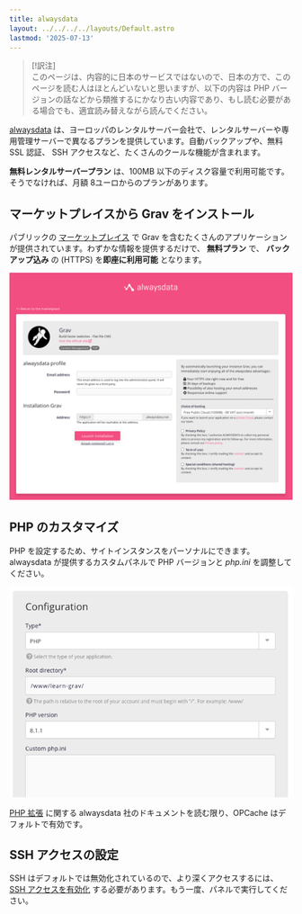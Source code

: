 ```yaml
---
title: alwaysdata
layout: ../../../../layouts/Default.astro
lastmod: '2025-07-13'
---
```


> [!訳注]  
> このページは、内容的に日本のサービスではないので、日本の方で、このページを読む人はほとんどいないと思いますが、以下の内容は PHP バージョンの話などから類推するにかなり古い内容であり、もし読む必要がある場合でも、適宜読み替えながら読んでください。

[alwaysdata](https://www.alwaysdata.com) は、ヨーロッパのレンタルサーバー会社で、レンタルサーバーや専用管理サーバーで異なるプランを提供しています。自動バックアップや、無料 SSL 認証、 SSH アクセスなど、たくさんのクールな機能が含まれます。

**無料レンタルサーバープラン** は、100MB 以下のディスク容量で利用可能です。そうでなければ、月額 8ユーロからのプランがあります。

<h2 id="install-grav-from-marketplace">マーケットプレイスから Grav をインストール</h2>

パブリックの [マーケットプレイス](https://www.alwaysdata.com/en/marketplace/) で Grav を含むたくさんのアプリケーションが提供されています。わずかな情報を提供するだけで、 **無料プラン** で、 **バックアップ込み** の (HTTPS) を**即座に利用可能** となります。

![](alwaysdata_marketplace_grav.png)

<h2 id="customizing-php">PHP のカスタマイズ</h2>

PHP を設定するため、サイトインスタンスをパーソナルにできます。 alwaysdata が提供するカスタムパネルで PHP バージョンと *php.ini* を調整してください。

![](alwaysdata_php_configuration.png)

[PHP 拡張](https://help.alwaysdata.com/en/languages/php/extensions/) に関する alwaysdata 社のドキュメントを読む限り、OPCache はデフォルトで有効です。

<h2 id="configure-ssh-access">SSH アクセスの設定</h2>

SSH はデフォルトでは無効化されているので、より深くアクセスするには、 [SSH アクセスを有効化](https://help.alwaysdata.com/en/remote-access/ssh/) する必要があります。もう一度、パネルで実行してください。

